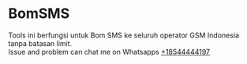 # BomSMS
Tools ini berfungsi untuk Bom SMS ke seluruh operator GSM Indonesia tanpa batasan limit.<br>
Issue and problem can chat me on Whatsapps <a href="https://wa.me/18544444197">+18544444197</a>
